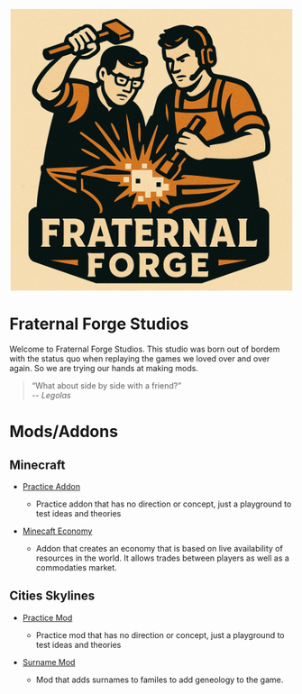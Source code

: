 <p align="center">
    <img src="/docs/fraternal-forge-logo.png" width="500" >
</p>

# Fraternal Forge Studios

Welcome to Fraternal Forge Studios. This studio was born out of bordem with the status quo when replaying the games we loved over and over again. So we are trying our hands at making mods.

>“What about side by side with a friend?”\
> -- <cite>Legolas</cite>

# Mods/Addons

## Minecraft

- [Practice Addon](/Minecraft/PracticeAddon/README.md)
    - Practice addon that has no direction or concept, just a playground to test ideas and theories

- [Minecaft Economy](/Minecraft/MinecraftEconomy/README.md)
    - Addon that creates an economy that is based on live availability of resources in the world. It allows trades between players as well as a commodaties market.

## Cities Skylines

- [Practice Mod](/CitiesSkylines/PracticeMod/README.md)
    - Practice mod that has no direction or concept, just a playground to test ideas and theories

- [Surname Mod](/CitiesSkylines/SurnameMod/README.md)
    - Mod that adds surnames to familes to add geneology to the game.


